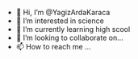 - 👋 Hi, I’m @YagizArdaKaraca
- 👀 I’m interested in science
- 🌱 I’m currently learning high scool
- 💞️ I’m looking to collaborate on...
- 📫 How to reach me ...

<!---
YagizArdaKaraca/YagizArdaKaraca is a ✨ special ✨ repository because its `README.md` (this file) appears on your GitHub profile.
You can click the Preview link to take a look at your changes.
--->
